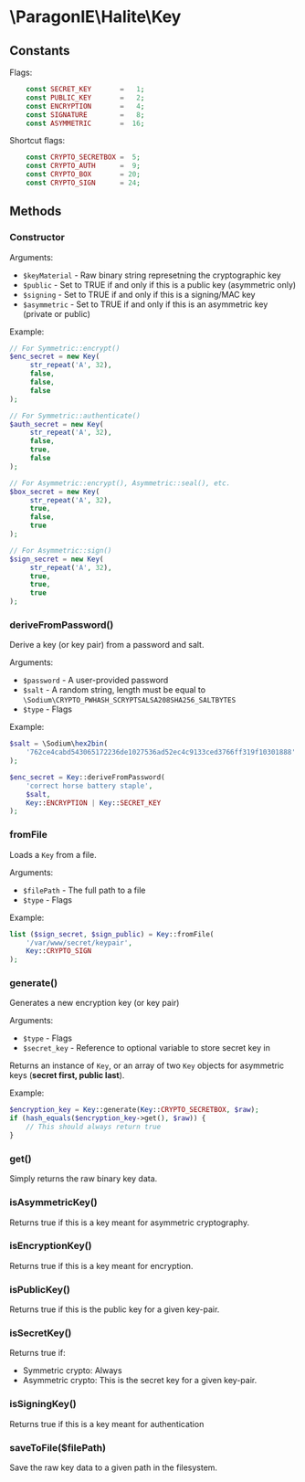 # \ParagonIE\Halite\Key

## Constants

Flags:

```php
    const SECRET_KEY       =   1;
    const PUBLIC_KEY       =   2;
    const ENCRYPTION       =   4;
    const SIGNATURE        =   8;
    const ASYMMETRIC       =  16;
```

Shortcut flags:

```php
    const CRYPTO_SECRETBOX =  5;
    const CRYPTO_AUTH      =  9;
    const CRYPTO_BOX       = 20;
    const CRYPTO_SIGN      = 24;
```

## Methods

### Constructor

Arguments:

 * `$keyMaterial` - Raw binary string represetning the cryptographic key
 * `$public` - Set to TRUE if and only if this is a public key (asymmetric only)
 * `$signing` - Set to TRUE if and only if this is a signing/MAC key
 * `$asymmetric` - Set to TRUE if and only if this is an asymmetric key (private or public)

Example:

```php
// For Symmetric::encrypt()
$enc_secret = new Key(
     str_repeat('A', 32), 
     false,
     false,
     false
);

// For Symmetric::authenticate()
$auth_secret = new Key(
     str_repeat('A', 32), 
     false,
     true,
     false
);

// For Asymmetric::encrypt(), Asymmetric::seal(), etc.
$box_secret = new Key(
     str_repeat('A', 32), 
     true,
     false,
     true
);

// For Asymmetric::sign()
$sign_secret = new Key(
     str_repeat('A', 32), 
     true,
     true,
     true
);
```

### deriveFromPassword()

Derive a key (or key pair) from a password and salt.

Arguments:

* `$password` - A user-provided password
* `$salt` - A random string, length must be equal to 
  `\Sodium\CRYPTO_PWHASH_SCRYPTSALSA208SHA256_SALTBYTES`
* `$type` - Flags

Example:

```php
$salt = \Sodium\hex2bin(
    '762ce4cabd543065172236de1027536ad52ec4c9133ced3766ff319f10301888'
);

$enc_secret = Key::deriveFromPassword(
    'correct horse battery staple',
    $salt,
    Key::ENCRYPTION | Key::SECRET_KEY
);
```

### fromFile

Loads a `Key` from a file.

Arguments:

* `$filePath` - The full path to a file
* `$type` - Flags

Example:

```php
list ($sign_secret, $sign_public) = Key::fromFile(
    '/var/www/secret/keypair',
    Key::CRYPTO_SIGN
);
```

### generate()

Generates a new encryption key (or key pair)

Arguments:

* `$type` - Flags
* `$secret_key` - Reference to optional variable to store secret key in

Returns an instance of `Key`, or an array of two `Key` objects for asymmetric
keys (**secret first, public last**).

Example:

```php
$encryption_key = Key::generate(Key::CRYPTO_SECRETBOX, $raw);
if (hash_equals($encryption_key->get(), $raw)) {
    // This should always return true
}
```

### get()

Simply returns the raw binary key data.

### isAsymmetricKey()

Returns true if this is a key meant for asymmetric cryptography.

### isEncryptionKey()

Returns true if this is a key meant for encryption.

### isPublicKey()

Returns true if this is the public key for a given key-pair.

### isSecretKey()

Returns true if:

* Symmetric crypto: Always
* Asymmetric crypto: This is the secret key for a given key-pair.

### isSigningKey()

Returns true if this is a key meant for authentication

### saveToFile($filePath)

Save the raw key data to a given path in the filesystem.
